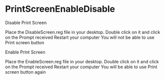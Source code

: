 # PrintScreenEnableDisable
Disable Print Screen

Place the DisableScreen.reg file in your desktop.
Double click on it and click on the Prompt received
Restart your computer
You will not be able to use Print screen button

Enable Print Screen

Place the EnableScreen.reg file in your desktop.
Double click on it and click on the Prompt received
Restart your computer
You will be able to use Print screen button again
